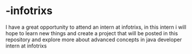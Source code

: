 # -infotrixs
I have a great opportunity to attend an intern at infotrixs, in this intern i will hope to learn new things and create  a project that will be posted in this repository and explore more about advanced concepts in java developer intern at infotrixs
